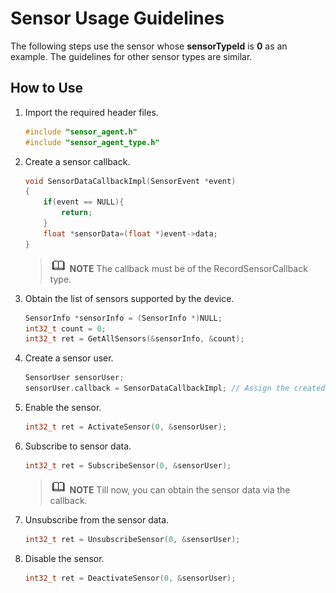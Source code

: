 # Sensor Usage Guidelines

The following steps use the sensor whose **sensorTypeId** is **0** as an example. The guidelines for other sensor types are similar.

## How to Use

1.  Import the required header files.


    ```c
    #include "sensor_agent.h"
    #include "sensor_agent_type.h"
    ```

2. Create a sensor callback.

    ```c
    void SensorDataCallbackImpl(SensorEvent *event)
    {
        if(event == NULL){
            return;
        }
        float *sensorData=(float *)event->data;
    }
    ```
    
    > ![icon-note.gif](public_sys-resources/icon-note.gif) **NOTE**
    > The callback must be of the RecordSensorCallback type.

3. Obtain the list of sensors supported by the device.

    ```c
    SensorInfo *sensorInfo = (SensorInfo *)NULL;
    int32_t count = 0;
    int32_t ret = GetAllSensors(&sensorInfo, &count);
    ```

4. Create a sensor user.   

    ```c
    SensorUser sensorUser;
    sensorUser.callback = SensorDataCallbackImpl; // Assign the created callback SensorDataCallbackImpl to the member variable callback.
    ```

5. Enable the sensor.    

    ```c
    int32_t ret = ActivateSensor(0, &sensorUser);
    ```

6. Subscribe to sensor data.

    ```c
    int32_t ret = SubscribeSensor(0, &sensorUser);
    ```
    
    > ![icon-note.gif](public_sys-resources/icon-note.gif) **NOTE**
    > Till now, you can obtain the sensor data via the callback.

7. Unsubscribe from the sensor data.

    ```c
    int32_t ret = UnsubscribeSensor(0, &sensorUser);
    ```

8. Disable the sensor.

    ```c
    int32_t ret = DeactivateSensor(0, &sensorUser);
    ```
